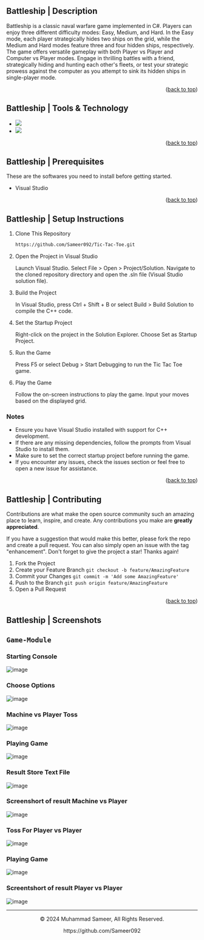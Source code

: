 <a name="readme-top"></a>
## Battleship | Description

Battleship is a classic naval warfare game implemented in C#. Players can enjoy three different difficulty modes: Easy, Medium, and Hard. In the Easy mode, each player strategically hides two ships on the grid, while the Medium and Hard modes feature three and four hidden ships, respectively. The game offers versatile gameplay with both Player vs Player and Computer vs Player modes. Engage in thrilling battles with a friend, strategically hiding and hunting each other's fleets, or test your strategic prowess against the computer as you attempt to sink its hidden ships in single-player mode.

<p align="right">(<a href="#readme-top">back to top</a>)</p>

## Battleship | Tools & Technology

* <img src="https://img.shields.io/badge/C#-512bd4?style=for-the-badge&logo=c#&logoColor=white" />
* <img src="https://img.shields.io/badge/Visual_Studio-563D7C?style=for-the-badge&logo=visual%20studio&logoColor=white" />

<p align="right">(<a href="#readme-top">back to top</a>)</p>

## Battleship | Prerequisites

These are the softwares you need to install before getting started.
- Visual Studio

<p align="right">(<a href="#readme-top">back to top</a>)</p>

## Battleship | Setup Instructions
  
1. Clone This Repository
   ```sh
   https://github.com/Sameer092/Tic-Tac-Toe.git

2. Open the Project in Visual Studio

   Launch Visual Studio.
   Select File > Open > Project/Solution.
   Navigate to the cloned repository directory and open the .sln file (Visual Studio solution file).

3. Build the Project

   In Visual Studio, press Ctrl + Shift + B or select Build > Build Solution to compile the C++ code.

4. Set the Startup Project

   Right-click on the project in the Solution Explorer.
   Choose Set as Startup Project.

5. Run the Game

   Press F5 or select Debug > Start Debugging to run the Tic Tac Toe game.

6. Play the Game

   Follow the on-screen instructions to play the game. Input your moves based on the displayed grid.

### Notes
* Ensure you have Visual Studio installed with support for C++ development.
* If there are any missing dependencies, follow the prompts from Visual Studio to install them.
* Make sure to set the correct startup project before running the game.
* If you encounter any issues, check the issues section or feel free to open a new issue for assistance.

<p align="right">(<a href="#readme-top">back to top</a>)</p>

## Battleship | Contributing

Contributions are what make the open source community such an amazing place to learn, inspire, and create. Any contributions you make are **greatly appreciated**.

If you have a suggestion that would make this better, please fork the repo and create a pull request. You can also simply open an issue with the tag "enhancement".
Don't forget to give the project a star! Thanks again!

1. Fork the Project
2. Create your Feature Branch `git checkout -b feature/AmazingFeature`
3. Commit your Changes `git commit -m 'Add some AmazingFeature'`
4. Push to the Branch `git push origin feature/AmazingFeature`
5. Open a Pull Request

<p align="right">(<a href="#readme-top">back to top</a>)</p>

## Battleship | Screenshots

## `Game-Module`

### Starting Console
![image](https://github.com/Sameer092/Tic-Tac-Toe/blob/master/Screenshorts/StartingConsole.png)
### Choose Options
![image](https://github.com/Sameer092/Tic-Tac-Toe/blob/master/Screenshorts/ChooseOptions.png)
### Machine vs Player Toss
![image](https://github.com/Sameer092/Tic-Tac-Toe/blob/master/Screenshorts/PlayerVsMachine_Toss.png)
### Playing Game
![image](https://github.com/Sameer092/Tic-Tac-Toe/blob/master/Screenshorts/PlayingGame.png)
### Result Store Text File
![image](https://github.com/Sameer092/Tic-Tac-Toe/blob/master/Screenshorts/resultStoreTextFile.png)
### Screenshort of result Machine vs Player
![image](https://github.com/Sameer092/Tic-Tac-Toe/blob/master/Screenshorts/WinLoseSc.png)
### Toss For Player vs Player
![image](https://github.com/Sameer092/Tic-Tac-Toe/blob/master/Screenshorts/NameOrTossScForPlayerVsPlayer.png)
### Playing Game
![image](https://github.com/Sameer092/Tic-Tac-Toe/blob/master/Screenshorts/PlayingGame2.png)
### Screentshort of result Player vs Player
![image](https://github.com/Sameer092/Tic-Tac-Toe/blob/master/Screenshorts/WinLoseScForPlayerVsPlayer.png)


---
<p align="center"> © 2024 Muhammad Sameer, All Rights Reserved. </p>
<p align="center">
https://github.com/Sameer092
</p>
